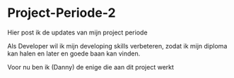 # Project-Periode-2
Hier post ik de updates van mijn project periode

Als Developer wil ik mijn developing skills verbeteren, zodat ik mijn diploma kan halen en later en goede baan kan vinden.

Voor nu ben ik (Danny) de enige die aan dit project werkt
